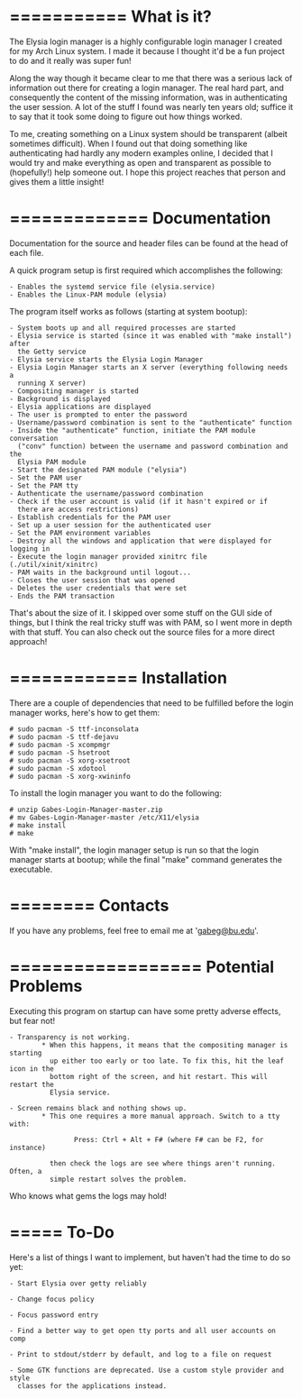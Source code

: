 ===========
What is it?
===========

The Elysia login manager is a highly configurable login manager I created for my
Arch Linux system. I made it because I thought it'd be a fun project to do and
it really was super fun!

Along the way though it became clear to me that there was a serious lack of
information out there for creating a login manager. The real hard part, and
consequently the content of the missing information, was in authenticating the
user session. A lot of the stuff I found was nearly ten years old; suffice it to
say that it took some doing to figure out how things worked.

To me, creating something on a Linux system should be transparent (albeit
sometimes difficult). When I found out that doing something like authenticating
had hardly any modern examples online, I decided that I would try and make
everything as open and transparent as possible to (hopefully!) help someone out.
I hope this project reaches that person and gives them a little insight!



=============
Documentation
=============

Documentation for the source and header files can be found at the head of each
file. 

A quick program setup is first required which accomplishes the following:

    - Enables the systemd service file (elysia.service)
    - Enables the Linux-PAM module (elysia)

The program itself works as follows (starting at system bootup):

    - System boots up and all required processes are started
    - Elysia service is started (since it was enabled with "make install") after
      the Getty service
    - Elysia service starts the Elysia Login Manager
    - Elysia Login Manager starts an X server (everything following needs a
      running X server)
    - Compositing manager is started
    - Background is displayed
    - Elysia applications are displayed
    - The user is prompted to enter the password
    - Username/password combination is sent to the "authenticate" function
    - Inside the "authenticate" function, initiate the PAM module conversation
      ("conv" function) between the username and password combination and the
      Elysia PAM module
    - Start the designated PAM module ("elysia")
    - Set the PAM user
    - Set the PAM tty
    - Authenticate the username/password combination
    - Check if the user account is valid (if it hasn't expired or if 
      there are access restrictions)
    - Establish credentials for the PAM user
    - Set up a user session for the authenticated user
    - Set the PAM environment variables
    - Destroy all the windows and application that were displayed for logging in
    - Execute the login manager provided xinitrc file (./util/xinit/xinitrc)
    - PAM waits in the background until logout...
    - Closes the user session that was opened
    - Deletes the user credentials that were set
    - Ends the PAM transaction

That's about the size of it. I skipped over some stuff on the GUI side of
things, but I think the real tricky stuff was with PAM, so I went more in depth
with that stuff. You can also check out the source files for a more direct
approach!



============
Installation
============

There are a couple of dependencies that need to be fulfilled before the login 
manager works, here's how to get them: 

    # sudo pacman -S ttf-inconsolata
    # sudo pacman -S ttf-dejavu
    # sudo pacman -S xcompmgr
    # sudo pacman -S hsetroot
    # sudo pacman -S xorg-xsetroot
    # sudo pacman -S xdotool
    # sudo pacman -S xorg-xwininfo

To install the login manager you want to do the following:

    # unzip Gabes-Login-Manager-master.zip
    # mv Gabes-Login-Manager-master /etc/X11/elysia
    # make install
    # make

With "make install", the login manager setup is run so that the login manager
starts at bootup; while the final "make" command generates the executable.



========
Contacts
========

If you have any problems, feel free to email me at 'gabeg@bu.edu'.



==================
Potential Problems
==================

Executing this program on startup can have some pretty adverse effects, but fear not! 

    - Transparency is not working.
            * When this happens, it means that the compositing manager is starting 
              up either too early or too late. To fix this, hit the leaf icon in the
              bottom right of the screen, and hit restart. This will restart the 
              Elysia service.

    - Screen remains black and nothing shows up.
            * This one requires a more manual approach. Switch to a tty with:

                    Press: Ctrl + Alt + F# (where F# can be F2, for instance)

              then check the logs are see where things aren't running. Often, a
              simple restart solves the problem.

Who knows what gems the logs may hold!



=====
To-Do
=====

Here's a list of things I want to implement, but haven't had the time to do so yet:
    
    - Start Elysia over getty reliably
    
    - Change focus policy
    
    - Focus password entry 
    
    - Find a better way to get open tty ports and all user accounts on comp

    - Print to stdout/stderr by default, and log to a file on request

    - Some GTK functions are deprecated. Use a custom style provider and style
      classes for the applications instead.
